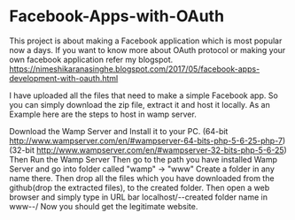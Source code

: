 # Facebook-Apps-with-OAuth

This project is about making a Facebook application which is most popular now a days.
If you want to know more about OAuth protocol or making your own facebook application refer my blogspot.
https://nimeshikaranasinghe.blogspot.com/2017/05/facebook-apps-development-with-oauth.html

I have uploaded all the files that need to make a simple Facebook app. So you can simply download the zip file, extract it and host it locally. As an Example here are the steps to host in wamp server.

Download the Wamp Server and Install it to your PC. (64-bit http://www.wampserver.com/en/#wampserver-64-bits-php-5-6-25-php-7) (32-bit http://www.wampserver.com/en/#wampserver-32-bits-php-5-6-25)
Then Run the Wamp Server
Then go to the path you have installed Wamp Server and go into folder called "wamp" -> "www"
Create a folder in any name there.
Then drop all the files which you have downloaded from the github(drop the extracted files), to the created folder.
Then open a web browser and simply type in URL bar localhost/--created folder name in www--/
Now you should get the legitimate website.
